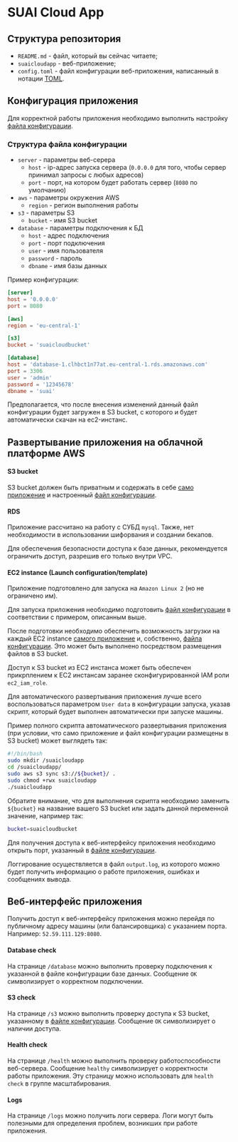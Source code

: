# SUAI Cloud App

## Структура репозитория

* `README.md` - файл, который вы сейчас читаете;
* `suaicloudapp` - веб-приложение;
* `config.toml` - файл конфигурации веб-приложения, написанный в нотации [TOML](https://ru.wikipedia.org/wiki/TOML).

## Конфигурация приложения

Для корректной работы приложения необходимо выполнить настройку [файла конфигурации](config.toml).

### Структура файла конфигурации
* `server` - параметры веб-серера
  * `host` - ip-адрес запуска сервера (`0.0.0.0` для того, чтобы сервер принимал запросы с любых адресов)
  * `port` - порт, на котором будет работать сервер (`8080` по умолчанию)
* `aws` - параметры окружения AWS
  * `region` - регион выполнения работы
* `s3` - параметры S3
  * `bucket` - имя S3 bucket
* `database` - параметры подключения к БД
  * `host` - адрес подключения
  * `port` - порт подключения
  * `user` - имя пользователя
  * `password` - пароль
  * `dbname` - имя базы данных

Пример конфигурации:

```toml
[server]
host = '0.0.0.0'
port = 8080

[aws]
region = 'eu-central-1'

[s3]
bucket = 'suaicloudbucket'

[database]
host = 'database-1.clhbct1n77at.eu-central-1.rds.amazonaws.com'
port = 3306
user = 'admin'
password = '12345678'
dbname = 'suai'
```

Предполагается, что после внесения изменений данный файл конфигурации будет загружен в S3 bucket, с которого и будет автоматически скачан на ec2-инстанс.

## Развертывание приложения на облачной платформе AWS

#### S3 bucket

S3 bucket должен быть приватным и содержать в себе [само приложение](suaicloudapp) и настроенный [файл конфигурации](config.toml).

#### RDS

Приложение рассчитано на работу с СУБД `mysql`. Также, нет необходимости в использовании шифорвания и создании бекапов. 

Для обеспечения безопасности доступа к базе данных, рекомендуется ограничить доступ, разрешив его только внутри VPC.

#### EC2 instance (Launch configuration/template)

Приложение подготовлено для запуска на `Amazon Linux 2` (но не ограничено им).

Для запуска приложения необходимо подготовить [файл конфигурации](config.toml) в соответствии с примером, описанным выше.

После подготовки необходимо обеспечить возможность загрузки на каждый EC2 instance [самого приложение](suaicloudapp) и, собственно, [файла конфигурации](config.toml). Это может быть выполнено посредством размещения файлов в S3 bucket.

Доступ к S3 bucket из EC2 инстанса может быть обеспечен прикрплением к EC2 инстансам заранее сконфигурированной IAM роли `ec2_iam_role`.

Для автоматического развертывания приложения лучше всего воспользоваться параметром `User data` в конфигурации запуска, указав скрипт, который будет выполнен автоматически при запуске машины.

Пример полного скрипта автоматического развертывания приложения (при условии, что само приложение и файл конфигурации размещены в S3 bucket) может выглядеть так:

```bash
#!/bin/bash
sudo mkdir /suaicloudapp
cd /suaicloudapp/
sudo aws s3 sync s3://${bucket}/ .
sudo chmod +rwx suaicloudapp
./suaicloudapp
```

Обратите внимание, что для выполнения скрипта необходимо заменить `${bucket}` на название вашего S3 bucket или задать данной переменной значение, например так:

```bash
bucket=suaicloudbucket
```

Для получения доступа к веб-интерфейсу приложения необходимо открыть порт, указанный в [файле конфигурации](config.toml).

Логгирование осуществляется в файл `output.log`, из которого можно будет получить информацию о работе приложения, ошибках и сообщениях вывода.

## Веб-интерфейс приложения

Получить доступ к веб-интерфейсу приложения можно перейдя по публичному адресу машины (или балансировщика) с указанием порта. Например: `52.59.111.129:8080`.

#### Database check

На странице `/database` можно выполнить проверку подключения к указанной в файле конфигурации базе данных. Сообщение `OK` символизирует о корректном подключении.

#### S3 check

На странице `/s3` можно выполнить проверку доступа к S3 bucket, указанному в [файле конфигурации](config.toml). Сообщение `OK` символизирует о наличии доступа.

#### Health check

На странице `/health` можно выполнить проверку работоспособности веб-сервера. Сообщение `healthy` символизирует о корректности работы приложения. Эту страницу можно использовать для `health check` в группе масштабирования.

#### Logs

На странице `/logs` можно получить логи сервера. Логи могут быть полезными для определения проблем, возникших при работе приложения.